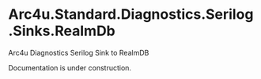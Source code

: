 # Arc4u.Standard.Diagnostics.Serilog.Sinks.RealmDb

Arc4u Diagnostics Serilog Sink to RealmDB

Documentation is under construction.
